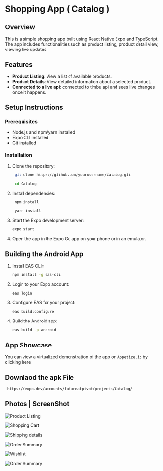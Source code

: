 # Shopping App ( Catalog )

## Overview

This is a simple shopping app built using React Native Expo and TypeScript. The app includes functionalities such as product listing, product detail view, viewing live updates.

## Features

- **Product Listing**: View a list of available products.
- **Product Details**: View detailed information about a selected product.
- **Connected to a live api**: connected to timbu api and sees live changes once it happens.

## Setup Instructions

### Prerequisites

- Node.js and npm/yarn installed
- Expo CLI installed
- Git installed

### Installation

1. Clone the repository:

   ```bash
    git clone https://github.com/yourusername/Catalog.git

    cd Catalog

   ```

2. Install dependencies:

   ```bash
    npm install

    yarn install

   ```

3. Start the Expo development server:

   ```bash
   expo start

   ```

4. Open the app in the Expo Go app on your phone or in an emulator.

## Building the Android App

1. Install EAS CLI::

   ```bash
   npm install -g eas-cli

   ```

2. Login to your Expo account:

   ```bash
   eas login

   ```

3. Configure EAS for your project:

   ```bash
   eas build:configure

   ```

4. Build the Android app:

   ```bash
   eas build -p android
   ```

## App Showcase

You can view a virtualized demonstration of the app on `Appetize.io` by clicking here

## Downlaod the apk File

```bash
 https://expo.dev/accounts/futureatpivot/projects/Catalog/
```

## Photos | ScreenShot

![Product Listing](/screenshots/ProductListing.PNG)

![Shopping Cart](screenshots/ShoppingCart.PNG)

![Shipping details](/screenshots/ShippingDetails.PNG)

![Order Summary](/screenshots/OrderSummary.PNG)

![Wishlist](/screenshots/Wishlist.PNG)

![Order Summary](/screenshots/OrderSummary.PNG)
